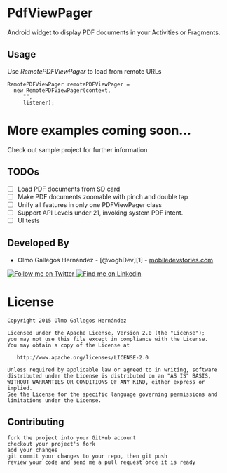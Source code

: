 # PdfViewPager

Android widget to display PDF documents in your Activities or Fragments.

Usage
-----

Use *RemotePDFViewPager* to load from remote URLs

    RemotePDFViewPager remotePDFViewPager =
      new RemotePDFViewPager(context,
         "",
         listener);

# More examples coming soon...

Check out sample project for further information

TODOs
-----

- [ ] Load PDF documents from SD card
- [ ] Make PDF documents zoomable with pinch and double tap
- [ ] Unify all features in only one PDFViewPager class
- [ ] Support API Levels under 21, invoking system PDF intent.
- [ ] UI tests

Developed By
------------

* Olmo Gallegos Hernández - [@voghDev][1] - [mobiledevstories.com][10]

<a href="http://twitter.com/voghDev">
  <img alt="Follow me on Twitter" src="http://imageshack.us/a/img812/3923/smallth.png" />
</a>
<a href="https://www.linkedin.com/profile/view?id=91543271">
  <img alt="Find me on Linkedin" src="http://imageshack.us/a/img41/7877/smallld.png" />
</a>

# License

    Copyright 2015 Olmo Gallegos Hernández

    Licensed under the Apache License, Version 2.0 (the "License");
    you may not use this file except in compliance with the License.
    You may obtain a copy of the License at

       http://www.apache.org/licenses/LICENSE-2.0

    Unless required by applicable law or agreed to in writing, software
    distributed under the License is distributed on an "AS IS" BASIS,
    WITHOUT WARRANTIES OR CONDITIONS OF ANY KIND, either express or implied.
    See the License for the specific language governing permissions and
    limitations under the License.

Contributing
------------

    fork the project into your GitHub account
    checkout your project's fork
    add your changes
    git commit your changes to your repo, then git push
    review your code and send me a pull request once it is ready

[9]: http://twitter.com/voghDev
[10]: http://www.mobiledevstories.com